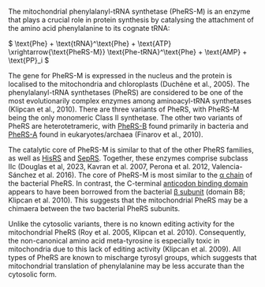 

The mitochondrial	phenylalanyl-tRNA synthetase (PheRS-M) is an enzyme that plays a crucial role in protein synthesis by catalysing the attachment of the amino acid phenylalanine to its cognate tRNA:




$ \text{Phe} + \text{tRNA}^\text{Phe} + \text{ATP} \xrightarrow{\text{PheRS-M}} \text{Phe-tRNA}^\text{Phe} + \text{AMP} + \text{PP}_i  $


The gene for PheRS-M is expressed in the nucleus and the protein is localised to the mitochondria and chloroplasts (Duchêne et al., 2005). 
The phenylalanyl-tRNA synthetases (PheRS) are considered to be one of the most evolutionarily complex enzymes among aminoacyl-tRNA synthetases (Klipcan et al., 2010). 
There are three variants of PheRS, with PheRS-M being the only monomeric Class II synthetase. 
The other two variants of PheRS are heterotetrameric, with [PheRS-B](/class2/phe1) found primarily in bacteria and [PheRS-A](/class2/phe3) found in eukaryotes/archaea (Finarov et al., 2010).


The catalytic core of PheRS-M is similar to that of the other PheRS families, as well as [HisRS](/class2/his) and [SepRS](/class2/sep). 
Together, these enzymes comprise subclass IIc (Douglas et al, 2023, Kavran et al. 2007, Perona et al. 2012, Valencia-Sánchez et al. 2016). 
The core of PheRS-M is most similar to the [&alpha; chain](/class2/phe1) of the bacterial PheRS.
In contrast, the C-terminal [anticodon binding domain](/superfamily/class2/Anticodon_binding_domain_F) appears to have been borrowed from the bacterial [&beta; subunit](/class2/phe2)  (domain B8; Klipcan et al. 2010). This suggests that the mitochondrial PheRS may be a chimaera between the two bacterial PheRS subunits. 


Unlike the cytosolic variants, there is no known editing activity for the mitochondrial PheRS (Roy et al. 2005, Klipcan et al. 2010). Consequently, the non-canonical amino acid meta-tyrosine is especially toxic in mitochondria due to this lack of editing activity (Klipcan et al. 2009).  All types of PheRS are known to mischarge tyrosyl groups, which suggests that mitochondrial translation of phenylalanine may be less accurate than the cytosolic form.


